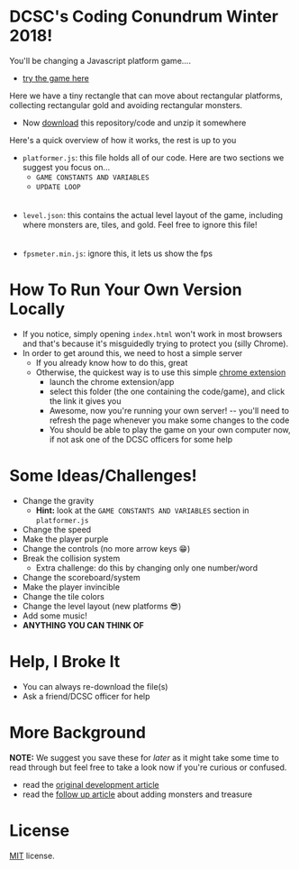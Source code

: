 DCSC's Coding Conundrum Winter 2018!
==========================

You'll be changing a Javascript platform game....

* [try the game here](http://codeincomplete.com/projects/tiny-platformer/index.html)

Here we have a tiny rectangle that can move about rectangular platforms,
collecting rectangular gold and avoiding rectangular monsters.
* Now [download](https://github.com/DavisCSClub/coding-conundrum-game/archive/master.zip) this repository/code and unzip it somewhere


Here's a quick overview of how it works, the rest is up to you
* `platformer.js`: this file holds all of our code. Here are two sections we suggest you focus on...
  * `GAME CONSTANTS AND VARIABLES`
  * `UPDATE LOOP`
<br /><br /><br />
* `level.json`: this contains the actual level layout of the game, including where monsters are, tiles, and gold. Feel free to ignore this file!
<br /><br /><br />
* `fpsmeter.min.js`: ignore this, it lets us show the fps


How To Run Your Own Version Locally
===========
* If you notice, simply opening `index.html` won't work in most browsers and that's because it's misguidedly trying to protect you (silly Chrome).
* In order to get around this, we need to host a simple server
    * If you already know how to do this, great
    * Otherwise, the quickest way is to use this simple [chrome extension](https://chrome.google.com/webstore/detail/web-server-for-chrome/ofhbbkphhbklhfoeikjpcbhemlocgigb?hl=en)
      * launch the chrome extension/app
      * select this folder (the one containing the code/game), and click the link it gives you
      * Awesome, now you're running your own server! -- you'll need to refresh the page whenever you make some changes to the code
      * You should be able to play the game on your own computer now, if not ask one of the DCSC officers for some help


Some Ideas/Challenges!
===========
* Change the gravity
  * **Hint:** look at the `GAME CONSTANTS AND VARIABLES` section in `platformer.js`
* Change the speed
* Make the player purple
* Change the controls (no more arrow keys :grin:)
* Break the collision system
  * Extra challenge: do this by changing only one number/word
* Change the scoreboard/system
* Make the player invincible
* Change the tile colors
* Change the level layout (new platforms :sunglasses:)
* Add some music!
* **ANYTHING YOU CAN THINK OF**


Help, I Broke It
===========
* You can always re-download the file(s)
* Ask a friend/DCSC officer for help


More Background
===========
**NOTE:** We suggest you save these for *later* as it might take some time to read through but feel free to take a look now if you're curious or confused.
* read the [original development article](http://codeincomplete.com/posts/2013/5/27/tiny_platformer/)
* read the [follow up article](http://codeincomplete.com/posts/2013/6/2/tiny_platformer_revisited/) about adding monsters and treasure


License
=======
[MIT](http://en.wikipedia.org/wiki/MIT_License) license.
